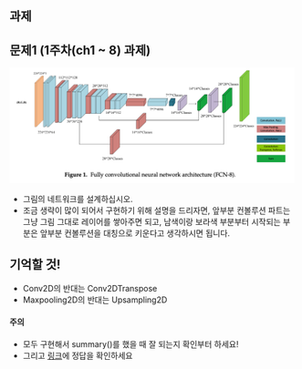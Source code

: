 ## 과제

## 문제1 (1주차(ch1 ~ 8) 과제)
<img src="./../figures/assignment1.png" width=500>

* 그림의 네트워크를 설계하십시오.
* 조금 생략이 많이 되어서 구현하기 위해 설명을 드리자면, 앞부분 컨볼루션 파트는 그냥 그림 그대로 레이어를 쌓아주면 되고, 남색이랑 보라색 부분부터 시작되는 부분은 앞부분 컨볼루션을 대칭으로 키운다고 생각하시면 됩니다.

## 기억할 것!
* Conv2D의 반대는 Conv2DTranspose
* Maxpooling2D의 반대는 Upsampling2D

#### 주의
* 모두 구현해서 summary()를 했을 때 잘 되는지 확인부터 하세요!
* 그리고 [링크](https://github.com/KorKite/study-keras-basic/tree/main/contents/special-session/assignment1_answer.py)에 정답을 확인하세요
